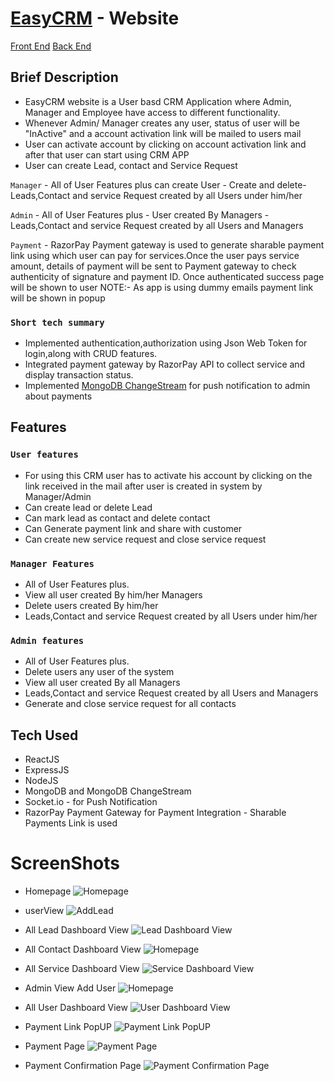 # [EasyCRM](https://easycrm.netlify.app) - Website

  [Front End](https://github.com/vishal-coder/CRM_frontend)
  [Back End](https://github.com/vishal-coder/CRM_backend)

## Brief Description

- EasyCRM website is a User basd CRM Application where  Admin, Manager and Employee have access to different functionality.
- Whenever Admin/ Manager creates any user, status of user will be "InActive"  and a account activation link will be mailed to users mail
- User can activate account by clicking on account activation link and after that user can start using CRM APP
- User can create Lead, contact and Service Request

`Manager` - All of User Features plus can create User
			-	Create and delete- Leads,Contact and service Request created by all Users under him/her
	
`Admin` - All of User Features plus
		- User created By Managers
		- Leads,Contact and service Request created by all Users and Managers

`Payment` - RazorPay Payment gateway is used to generate sharable payment link using which user can pay for services.Once the user pays service amount, details of payment will be sent to Payment gateway to check  authenticity of signature and payment ID. Once authenticated success page will be shown to user
		NOTE:- As app is using dummy emails payment link  will be shown in popup

### `Short tech summary`
  - Implemented authentication,authorization using Json Web Token for login,along with CRUD features.
  - Integrated payment gateway by RazorPay API to collect service and display transaction status.
  - Implemented [MongoDB ChangeStream](https://www.mongodb.com/docs/manual/changeStreams) for push notification to admin about payments


## Features

### `User features`
  - For using this CRM user has to activate his account by clicking on the link received in the mail after user is created in system by Manager/Admin
  - Can create lead or delete Lead
  - Can mark lead as contact and delete contact
  - Can Generate payment link and share with customer
  - Can create new service request and close service request
  
### `Manager Features`
- All of User Features plus.
- View all user created By him/her Managers
- Delete users created By him/her
- Leads,Contact and service Request created by all Users under him/her 
		
  
  
### `Admin features`
  - All of User Features plus.
  - Delete users any user of the system
  - View all user created By all Managers
  - Leads,Contact and service Request created by all Users and Managers
  - Generate and close service request for all contacts
  
  
## Tech Used
  - ReactJS
  - ExpressJS
  - NodeJS
  - MongoDB and MongoDB ChangeStream
  - Socket.io - for Push Notification
  - RazorPay Payment Gateway for Payment Integration - Sharable Payments Link is used

# ScreenShots
- Homepage
![Homepage](/ScreenShots/Home.JPG "Homepage")

- userView 
![AddLead](/ScreenShots/AddLead.JPG "UserView AddLead")

- All Lead Dashboard View 
![Lead Dashboard View](/ScreenShots/LeadDashboard.JPG "Lead Dashboard View")

- All Contact Dashboard View 
![Homepage](/ScreenShots/ContactDashboard.JPG "Contact Dashboard View")

- All Service Dashboard View
![Service Dashboard View](/ScreenShots/ServiceDashboard.JPG "Service Dashboard View")

- Admin View Add User
![Homepage](/ScreenShots/AddUser.JPG "Admin View Add User")


- All User Dashboard View 
![User Dashboard View](/ScreenShots/UserDashboard.JPG "User Dashboard View")


- Payment Link PopUP
![Payment Link PopUP](/ScreenShots/PaymentLinkPopUP.JPG "Payment Link PopUP")

- Payment Page
![Payment Page](/ScreenShots/PaymentPage.JPG "Payment Page")

- Payment Confirmation Page
![Payment Confirmation Page](/ScreenShots/PaymentConfirmationPage.JPG "Payment Confirmation Page")



